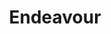 ---
title: "Endeavour"
layout: photo-post
categories:
  - Photos
image: http://files.claycarson.net/photos/2008-12-11-endeavour.jpg
---